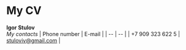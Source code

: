 # My CV  
**Igor Stulov**  
*My contacts* 
| Phone number | E-mail |
| -- | -- |
| +7 909 323 622 5 | stuloviv@gmail.com |
